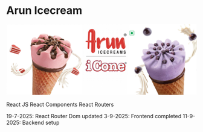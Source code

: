 # Arun Icecream

![Arun Icecream clone](https://github.com/naveensivakumar14/Arun-icecream-clone/blob/main/public/banner-icone.jpg)

React JS
React Components
React Routers

19-7-2025: React Router Dom updated
3-9-2025: Frontend completed
11-9-2025: Backend setup
